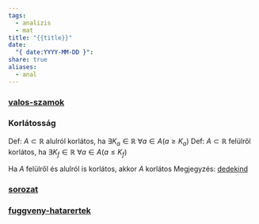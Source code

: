 ```yaml
---
tags:
  - analizis
  - mat
title: "{{title}}"
date:
  "{ date:YYYY-MM-DD }":
share: true
aliases:
  - anal
---
```


### [valos-szamok](./valos-szamok.md)

### Korlátosság

Def: $A\subset\mathbb R$ alulról korlátos, ha $\exists K_a\in\mathbb R$  $\forall a\in A(a\geq K_a)$
Def: $A\subset\mathbb R$ felülről korlátos, ha $\exists K_f\in\mathbb R$  $\forall a\in A(a\leq K_f)$

Ha $A$ felülről és alulról is korlátos, akkor $A$ korlátos
Megjegyzés: [dedekind](./dedekind.md)
### [sorozat](./sorozat.md)

### [fuggveny-hatarertek](./fuggveny-hatarertek.md)




